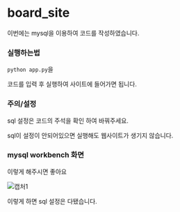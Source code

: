 # board_site

이번에는 mysql을 이용하여 코드를 작성하였습니다.

### 실행하는법

`python app.py`을

코드를 입력 후 실행하여 사이트에 들어가면 됩니다.

### 주의/설정

sql 설정은 코드의 주석을 확인 하여 바꿔주세요.

sql이 설정이 안되어있으면 실행해도 웹사이트가 생기지 않습니다.

### mysql workbench 화면 

이렇게 해주시면 좋아요

![캡처1](https://github.com/user-attachments/assets/cfd94cc8-90b7-4e68-bb56-235eac650b4e)


이렇게 하면 sql 설정은 다됐습니다.
